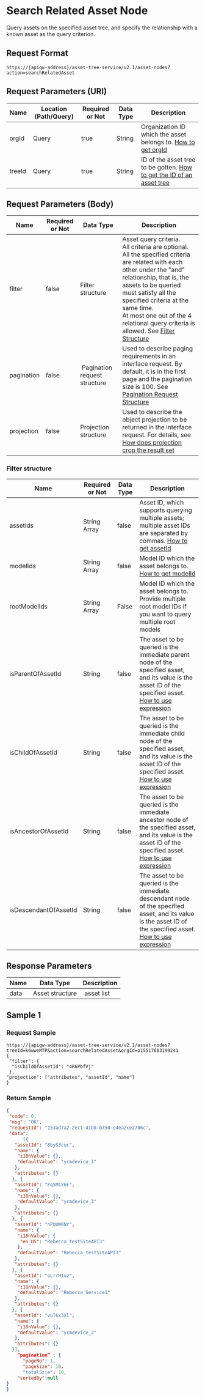 # Search Related Asset Node



Query assets on the specified asset tree, and specify the relationship with a known asset as the query criterion.

## Request Format

```
https://{apigw-address}/asset-tree-service/v2.1/asset-nodes?action=searchRelatedAsset
```

## Request Parameters (URI)

| Name | Location (Path/Query) | Required or Not | Data Type | Description |
|---------------|------------------|----------|-----------|--------------|
| orgId         | Query            | true     | String    | Organization ID which the asset belongs to. [How to get orgId](/docs/api/en/latest/api_faqs#how-to-get-organization-id-orgid-orgid)                |
| treeId        | Query            | true    | String    | ID of the asset tree to be gotten. [How to get the ID of an asset tree](/docs/api/en/latest/api_faqs.html#how-to-get-the-id-of-an-asset-tree)        |


## Request Parameters (Body)

| Name | Required or Not | Data Type | Description |
|-----------------|---------------|-------------------|-----|
| filter| false         |   Filter structure       | Asset query criteria. <br>All criteria are optional. <br>All the specified criteria are related with each other under the "and" relationship, that is, the assets to be queried must satisfy all the specified criteria at the same time. <br>At most one out of the 4 relational query criteria is allowed. See [Filter Structure](/docs/api/en/latest/asset_tree/search_related_asset_node.html#filter-filterstruc)   |
| pagination| false         |  Pagination request structure | Used to describe paging requirements in an interface request. By default, it is in the first page and the pagination size is 100. See [Pagination Request Structure](/docs/api/en/latest/overview.html#pagination-request-structure)                               |
| projection| false         | Projection structure          | Used to describe the object projection to be returned in the interface request. For details, see [How does projection crop the result set](/docs/api/en/latest/api_faqs.html#how-does-projection-crop-the-result-set)|


### Filter structure <filterstruc>

| Name | Required or Not | Data Type | Description |
|-----------|---------|--------|-----------------------|
| assetIds                   | String Array   | false    | Asset ID, which supports querying multiple assets; multiple asset IDs are separated by commas. [How to get assetId](/docs/api/en/latest/api_faqs.html#how-to-get-asset-id-assetid-assetid)|
| modelIds            | String Array   | false    | Model ID which the asset belongs to. [How to get modelId](/docs/api/en/latest/api_faqs.html#how-to-get-model-id-modelid-modelid)|
| rootModelIds         | String Array   | False    | Model ID which the asset belongs to. Provide multiple root model IDs if you want to query multiple root models |
| isParentOfAssetId     | String         | false    | The asset to be queried is the immediate parent node of the specified asset, and its value is the asset ID of the specified asset. <br>[How to use expression](/docs/api/en/latest/api_faqs.html#how-to-use-expression)  |
| isChildOfAssetId     | String         | false    | The asset to be queried is the immediate child node of the specified asset, and its value is the asset ID of the specified asset. <br>[How to use expression](/docs/api/en/latest/api_faqs.html#how-to-use-expression)  |
| isAncestorOfAssetId     | String         | false    | The asset to be queried is the immediate ancestor node of the specified asset, and its value is the asset ID of the specified asset. <br>[How to use expression](/docs/api/en/latest/api_faqs.html#how-to-use-expression)  |
| isDescendantOfAssetId | String         | false    | The asset to be queried is the immediate descendant node of the specified asset, and its value is the asset ID of the specified asset. <br>[How to use expression](/docs/api/en/latest/api_faqs.html#how-to-use-expression)  |


## Response Parameters

| Name | Data Type | Description |
|-----------|------------------|------------------|
| data      | Asset structure|  asset list    |



## Sample 1

### Request Sample

```
https://{apigw-address}/asset-tree-service/v2.1/asset-nodes?treeId=k6wweMTP&action=searchRelatedAsset&orgId=o15517683199241
{
 "filter": {
  "isChildOfAssetId": "4R6PbfVj"
 },
"projection": ["attributes", "assetId", "name"]
}
```

### Return Sample

```json
{
 "code": 0,
 "msg": "OK",
 "requestId": "153ad7a2-2ec1-41b0-b750-e4ea2ce2786c",
 "data": 
      [{
   "assetId": "8byS3cuc",
   "name": {
    "i18nValue": {},
    "defaultValue": "ycmdevice_1"
   },
   "attributes": {}
  }, {
   "assetId": "Fq5M1Y6E",
   "name": {
    "i18nValue": {},
    "defaultValue": "ycmdevice_3"
   },
   "attributes": {}
  }, {
   "assetId": "nPQUW0Nr",
   "name": {
    "i18nValue": {
     "en_US": "Rebecca_testSiteAPI3"
    },
    "defaultValue": "Rebecca_testSiteAPI3"
   },
   "attributes": {}
  }, {
   "assetId": "oLrrH1uz",
   "name": {
    "i18nValue": {},
    "defaultValue": "Rebecca_Service1"
   },
   "attributes": {}
  }, {
   "assetId": "vuT6x3Xl",
   "name": {
    "i18nValue": {},
    "defaultValue": "ycmdevice_2"
   },
   "attributes": {}
  }],
    “pagination” : {
      "pageNo": 1,
      "pageSize": 10，
      "totalSzie": 10,
    "sortedBy":null
} 
}
```

